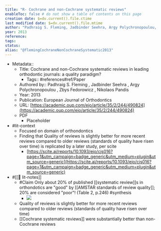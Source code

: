 ```yaml
---
title: "R- Cochrane and non-Cochrane systematic reviews"
enableToc: false # do not show a table of contents on this page
creation date: $=dv.current().file.ctime
last modified date: $=dv.current().file.mtime
author: "Padhraig S. Fleming, Jadbinder Seehra, Argy Polychronopoulou, Zbys Fedorowicz, Nikolaos Pandis"
year: 2013
reference: 
tags: 
status: 
alias: "@flemingCochraneNonCochraneSystematic2013"
---
```


-   Metadata::
    -   Title: Cochrane and non-Cochrane systematic reviews in leading orthodontic journals: a quality paradigm?
        -   Tags:: #references#ref/Paper
    -   Authored by:: Padhraig S. Fleming , Jadbinder Seehra , Argy Polychronopoulou , Zbys Fedorowicz , Nikolaos Pandis
    -   Year: 2013
    -   Publication: European Journal of Orthodontics
    -   URL: [https://academic.oup.com/ejo/article/35/2/244/490824](https://academic.oup.com/ejo/article/35/2/244/490824)
    -   PDF
        -   Placeholder
-   #lit-context
    -   Focused on domain of orthondontics
    -   Finding that Quality of reviews is slightly better for more recent reviews compared to older reviews (standards of quality have risen over time) is replicated by a later study, per scite
        -   [https://scite.ai/reports/10.1093/ejo/cjs016?page=1&utm_campaign=badge_generic&utm_medium=plugin&utm_source=generic](https://scite.ai/reports/10.1093/ejo/cjs016?page=1&utm_campaign=badge_generic&utm_medium=plugin&utm_source=generic)
-   #[[📝 lit-notes]]
    -   #Claim Only about 20% of published [[systematic review]]s in orthondotics are "good" by [[AMSTAR standards of review quality]]; 20% are considered "poor"! (Table 2, p.246) #synthesis
        -   ![](https://firebasestorage.googleapis.com/v0/b/firescript-577a2.appspot.com/o/imgs%2Fapp%2Fmegacoglab%2Fb_73-bHxFp.png?alt=media&token=f7c204cc-c570-4561-852e-62b83f9f4f11)
    -   Quality of reviews is slightly better for more recent reviews compared to older reviews (standards of quality have risen over time)
    -   [[Cochrane systematic reviews]] were substantially better than non-Cochrane reviews
